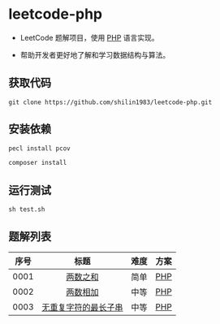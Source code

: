 # leetcode-php

- LeetCode 题解项目，使用 [PHP](https://www.php.net/) 语言实现。

- 帮助开发者更好地了解和学习数据结构与算法。

## 获取代码

```git
git clone https://github.com/shilin1983/leetcode-php.git
```

## 安装依赖

```bash
pecl install pcov
```

```bash
composer install
```

## 运行测试

```shell
sh test.sh
```

## 题解列表

| 序号  |                                                 标题                                                 | 难度  |                                      方案                                       |
| :---: | :--------------------------------------------------------------------------------------------------: | :---: | :-----------------------------------------------------------------------------: |
| 0001  |                          [两数之和](https://leetcode.cn/problems/two-sum/)                           | 简单  |                   [PHP](src/solutions/problem0001/twoSum.php)                   |
| 0002  |                      [两数相加](https://leetcode.cn/problems/add-two-numbers/)                       | 中等  |               [PHP](src/solutions/problem0002/addTwoNumbers.php)                |
| 0003  | [无重复字符的最长子串](https://leetcode.cn/problems/longest-substring-without-repeating-characters/) | 中等  | [PHP](src/solutions/problem0003/longestSubstringWithoutRepeatingCharacters.php) |
